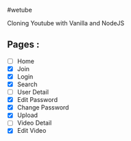 #wetube

Cloning Youtube with Vanilla and NodeJS

## Pages :

- [ ] Home
- [x] Join
- [x] Login
- [x] Search
- [ ] User Detail
- [x] Edit Password
- [x] Change Password
- [x] Upload
- [ ] Video Detail
- [x] Edit Video